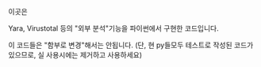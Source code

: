 이곳은 

Yara,
Virustotal
등의 "외부 분석"기능을 파이썬에서 구현한 코드입니다.

이 코드들은 "함부로 변경"해서는 안됩니다. (단, 현 py들모두 테스트로 작성된 코드가 있으므로, 실 사용시에는 제거하고 사용하세요)
